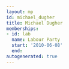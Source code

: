 ```yaml
---
layout: mp
id: michael_dugher
title: Michael Dugher
memberships:
- id: lab
  name: Labour Party
  start: '2010-06-08'
  end: 
autogenerated: true
---
```

